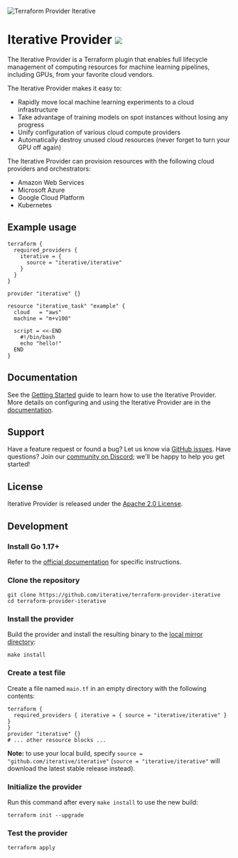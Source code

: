 ![Terraform Provider Iterative](https://static.iterative.ai/img/cml/banner-terraform.png)

# Iterative Provider [![](https://img.shields.io/badge/-documentation-5c4ee5?logo=terraform)](https://registry.terraform.io/providers/iterative/iterative/latest/docs)

The Iterative Provider is a Terraform plugin that enables full lifecycle
management of computing resources for machine learning pipelines, including GPUs, from your favorite cloud vendors.

The Iterative Provider makes it easy to:

- Rapidly move local machine learning experiments to a cloud infrastructure
- Take advantage of training models on spot instances without losing any progress
- Unify configuration of various cloud compute providers
- Automatically destroy unused cloud resources (never forget to turn your GPU off again)

The Iterative Provider can provision resources with the following cloud providers and orchestrators:

- Amazon Web Services
- Microsoft Azure
- Google Cloud Platform
- Kubernetes

## Example usage

```
terraform {
  required_providers {
    iterative = {
      source = "iterative/iterative"
    }
  }
}

provider "iterative" {}

resource "iterative_task" "example" {
  cloud   = "aws"
  machine = "m+v100"

  script = <<-END
    #!/bin/bash
    echo "hello!"
  END
}
```

## Documentation

See the [Getting Started](https://registry.terraform.io/providers/iterative/iterative/latest/docs/guides/getting-started) guide to learn how to use the Iterative Provider. More details on configuring and using the Iterative Provider are in the [documentation](https://registry.terraform.io/providers/iterative/iterative/latest/docs).

## Support

Have a feature request or found a bug? Let us know via [GitHub issues](https://github.com/iterative/terraform-provider-iterative/issues). Have questions? Join our [community on Discord](https://discord.gg/CDEsr8t9Nj); we'll be happy to help you get started!

## License

Iterative Provider is released under the [Apache 2.0 License](https://github.com/iterative/terraform-provider-iterative/blob/master/LICENSE).

## Development

### Install Go 1.17+

Refer to the [official documentation](https://golang.org/doc/install) for specific instructions.

### Clone the repository

```console
git clone https://github.com/iterative/terraform-provider-iterative
cd terraform-provider-iterative
```

### Install the provider

Build the provider and install the resulting binary to the [local mirror directory](https://www.terraform.io/docs/cli/config/config-file.html#implied-local-mirror-directories):

```console
make install
```

### Create a test file

Create a file named `main.tf` in an empty directory with the following contents:

```hcl
terraform {
  required_providers { iterative = { source = "iterative/iterative" } }
}
provider "iterative" {}
# ... other resource blocks ...
```

**Note:** to use your local build, specify `source = "github.com/iterative/iterative"` (`source = "iterative/iterative"` will download the latest stable release instead).

### Initialize the provider

Run this command after every `make install` to use the new build:

```console
terraform init --upgrade
```

### Test the provider

```console
terraform apply
```
